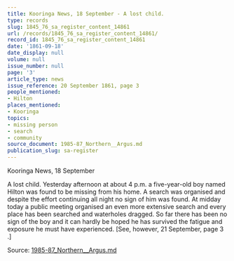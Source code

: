 ```yaml
---
title: Kooringa News, 18 September - A lost child.
type: records
slug: 1845_76_sa_register_content_14861
url: /records/1845_76_sa_register_content_14861/
record_id: 1845_76_sa_register_content_14861
date: '1861-09-18'
date_display: null
volume: null
issue_number: null
page: '3'
article_type: news
issue_reference: 20 September 1861, page 3
people_mentioned:
- Hilton
places_mentioned:
- Kooringa
topics:
- missing person
- search
- community
source_document: 1985-87_Northern__Argus.md
publication_slug: sa-register
---
```


Kooringa News, 18 September

A lost child.  Yesterday afternoon at about 4 p.m. a five-year-old boy named Hilton was found to be missing from his home.  A search was organised and despite the effort continuing all night no sign of him was found.  At midday today a public meeting organised an even more extensive search and every place has been searched and waterholes dragged.  So far there has been no sign of the boy and it can hardly be hoped he has survived the fatigue and exposure he must have experienced.  [See, however, 21 September, page 3 .]

Source: [1985-87_Northern__Argus.md](/downloads/markdown/1985-87_Northern__Argus.md)
